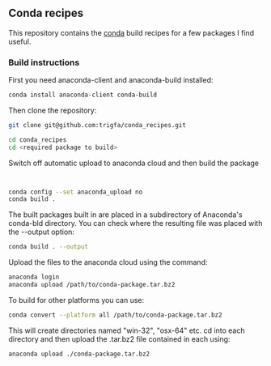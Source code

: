 ## Conda recipes ##

This repository contains the [conda](https://conda.anaconda.org/trigfa) build recipes for a few packages I find useful.

### Build instructions

First you need anaconda-client and anaconda-build installed:

``` bash
conda install anaconda-client conda-build

```

Then clone the repository:

``` bash
git clone git@github.com:trigfa/conda_recipes.git

cd conda_recipes
cd <required package to build>

```
Switch off automatic upload to anaconda cloud and then build the package

``` bash


conda config --set anaconda_upload no
conda build .

```
The built packages built in are placed in a subdirectory of Anaconda's conda-bld directory. You can check where the resulting file was placed with the --output option:

``` bash
conda build . --output
```
Upload the files to the anaconda cloud using the command:

``` bash
anaconda login
anaconda upload /path/to/conda-package.tar.bz2
```
To build for other platforms you can use:

``` bash
conda convert --platform all /path/to/conda-package.tar.bz2
```
This will create directories named "win-32", "osx-64" etc. cd into each directory and then upload the .tar.bz2 file contained in each using:

```bash
anaconda upload ./conda-package.tar.bz2
```
